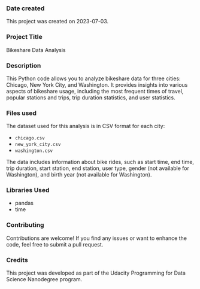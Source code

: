 ### Date created
This project was created on 2023-07-03.

### Project Title
Bikeshare Data Analysis

### Description
This Python code allows you to analyze bikeshare data for three cities: Chicago, New York City, and Washington. It provides insights into various aspects of bikeshare usage, including the most frequent times of travel, popular stations and trips, trip duration statistics, and user statistics.

### Files used
The dataset used for this analysis is in CSV format for each city:

- `chicago.csv`
- `new_york_city.csv`
- `washington.csv`

The data includes information about bike rides, such as start time, end time, trip duration, start station, end station, user type, gender (not available for Washington), and birth year (not available for Washington).

### Libraries Used
- pandas
- time

### Contributing
Contributions are welcome! If you find any issues or want to enhance the code, feel free to submit a pull request.

### Credits
This project was developed as part of the Udacity Programming for Data Science Nanodegree program.


